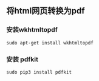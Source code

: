 ## 将html网页转换为pdf

### 安装wkhtmltopdf
```
sudo apt-get install wkhtmltopdf
```
### 安装 pdfkit
```
sudo pip3 install pdfkit
```
